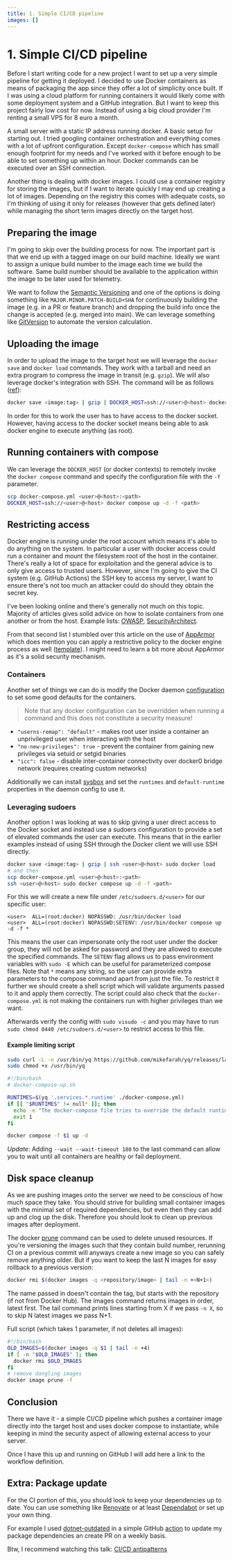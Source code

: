 ```yaml
---
title: 1. Simple CI/CD pipeline
images: []
---
```


# 1. Simple CI/CD pipeline

Before I start writing code for a new project I want to set up a very simple pipeline for getting it deployed.
I decided to use Docker containers as means of packaging the app since they offer a lot of simplicity once built.
If I was using a cloud platform for running containers it would likely come with some deployment system and a GitHub integration.
But I want to keep this project fairly low cost for now. Instead of using a big cloud provider I'm renting a small VPS for 8 euro a month.

A small server with a static IP address running docker.
A basic setup for starting out. I tried googling container orchestration and everything comes with a lot of upfront configuration.
Except `docker-compose` which has small enough footprint for my needs and I've worked with it before enough to be able to set something up within an hour.
Docker commands can be executed over an SSH connection.

Another thing is dealing with docker images.
I could use a container registry for storing the images, but if I want to iterate quickly I may end up creating a lot of images.
Depending on the registry this comes with adequate costs, so I'm thinking of using it only for releases (however that gets defined later) while managing the short term images directly on the target host.

## Preparing the image

I'm going to skip over the building process for now. The important part is that we end up with a tagged image on our build machine.
Ideally we want to assign a unique build number to the image each time we build the software.
Same build number should be available to the application within the image to be later used for telemetry.

We want to follow the [Semantic Versioning](//semver.org) and one of the options is doing something like `MAJOR.MINOR.PATCH-BUILD+SHA` for continuously building the image (e.g. in a PR or feature branch) and dropping the build info once the change is accepted (e.g. merged into main).
We can leverage something like [GitVersion](https://gitversion.net/) to automate the version calculation.

## Uploading the image

In order to upload the image to the target host we will leverage the `docker save` and `docker load` commands.
They work with a tarball and need an extra program to compress the image in transit (e.g. `gzip`).
We will also leverage docker's integration with SSH.
The command will be as follows ([ref](https://stackoverflow.com/a/62176367)):

```bash
docker save <image:tag> | gzip | DOCKER_HOST=ssh://<user>@<host> docker load
```

In order for this to work the user has to have access to the docker socket.
However, having access to the docker socket means being able to ask docker engine to execute anything (as root).

## Running containers with compose

We can leverage the `DOCKER_HOST` (or docker contexts) to remotely invoke the `docker compose` command and specify the configuration file with the `-f` parameter.

```bash
scp docker-compose.yml <user>@<host>:<path>
DOCKER_HOST=ssh://<user>@<host> docker compose up -d -f <path>
```

## Restricting access

Docker engine is running under the root account which means it's able to do anything on the system.
In particular a user with docker access could run a container and mount the filesystem root of the host in the container.
There's really a lot of space for exploitation and the general advice is to only give access to trusted users.
However, since I'm going to give the CI system (e.g. GitHub Actions) the SSH key to access my server, I want to ensure there's not too much an attacker could do should they obtain the secret key.

I've been looking online and there's generally not much on this topic.
Majority of articles gives solid advice on how to isolate containers from one another or from the host.
Example lists: [OWASP](https://github.com/OWASP/CheatSheetSeries/blob/master/cheatsheets/Docker_Security_Cheat_Sheet.md), [SecurityArchitect](https://medium.com/@SecurityArchitect/docker-security-settings-for-running-untrusted-trusted-containers-at-the-same-time-88c4ca012726).

From that second list I stumbled over this article on the use of [AppArmor](https://security.theodo.com/en/blog/security-docker-apparmor) which does mention you can apply a restrictive policy to the docker engine process as well ([template](https://github.com/moby/moby/blob/master/contrib/apparmor/template.go)).
I might need to learn a bit more about AppArmor as it's a solid security mechanism.

### Containers

Another set of things we can do is modify the Docker daemon [configuration](https://docs.docker.com/reference/cli/dockerd/#daemon-configuration-file) to set some good defaults for the containers.

> Note that any docker configuration can be overridden when running a command and this does not constitute a security measure!

* `"userns-remap": "default"` - makes root user inside a container an unprivileged user when interacting with the host
* `"no-new-privileges": true` - prevent the container from gaining new privileges via setuid or setgid binaries
* `"icc": false` - disable inter-container connectivity over docker0 bridge network (requires creating custom networks)

Additionally we can install [sysbox](https://github.com/nestybox/sysbox) and set the `runtimes` and `default-runtime` properties in the daemon config to use it.

### Leveraging sudoers

Another option I was looking at was to skip giving a user direct access to the Docker socket and instead use a sudoers configuration to provide a set of elevated commands the user can execute.
This means that in the earlier examples instead of using SSH through the Docker client we will use SSH directly.

```bash
docker save <image:tag> | gzip | ssh <user>@<host> sudo docker load
# and then
scp docker-compose.yml <user>@<host>:<path>
ssh <user>@<host> sudo docker compose up -d -f <path>
```

For this we will create a new file under `/etc/sudoers.d/<user>` for our specific user:

```
<user>  ALL=(root:docker) NOPASSWD: /usr/bin/docker load
<user>  ALL=(root:docker) NOPASSWD:SETENV: /usr/bin/docker compose up -d -f *
```

This means the user can impersonate only the root user under the docker group, they will not be asked for password and they are allowed to execute the specified commands.
The `SETENV` flag allows us to pass environment variables with `sudo -E` which can be useful for parameterized compose files.
Note that `*` means any string, so the user can provide extra parameters to the compose command apart from just the file.
To restrict it further we should create a shell script which will validate arguments passed to it and apply them correctly.
The script could also check that the `docker-compose.yml` is not making the containers run with higher privileges than we want.

Afterwards verify the config with `sudo visudo -c` and you may have to run `sudo chmod 0440 /etc/sudoers.d/<user>` to restrict access to this file.

#### Example limiting script

```bash
sudo curl -L -o /usr/bin/yq https://github.com/mikefarah/yq/releases/latest/download/yq_linux_amd64
sudo chmod +x /usr/bin/yq
```

```bash
#!/bin/bash
# docker-compose-up.sh

RUNTIMES=$(yq '.services.*.runtime' ./docker-compose.yml)
if [[ "$RUNTIMES" != null* ]]; then
  echo -e "The docker-compose file tries to override the default runtime\n$RUNTIMES" >&2
  exit 1
fi

docker compose -f $1 up -d
```

_Update_: Adding `--wait --wait-timeout 180` to the last command can allow you to wait until all containers are healthy or fail deployment.

## Disk space cleanup

As we are pushing images onto the server we need to be conscious of how much space they take.
You should strive for building small container images with the minimal set of required dependencies, but even then they can add up and clog up the disk.
Therefore you should look to clean up previous images after deployment.

The docker [prune](https://docs.docker.com/engine/manage-resources/pruning/) command can be used to delete unused resources.
If you're versioning the images such that they contain build number, rerunning CI on a previous commit will anyways create a new image so you can safely remove anything older.
But if you want to keep the last N images for easy rollback to a previous version:

```bash
docker rmi $(docker images -q <repository/image> | tail -n +<N+1>)
```

The name passed in doesn't contain the tag, but starts with the repository (if not from Docker Hub).
The images command returns images in order, latest first.
The tail command prints lines starting from X if we pass `-n X`, so to skip N latest images we pass N+1.

Full script (which takes 1 parameter, if not deletes all images):

```bash
#!/bin/bash
OLD_IMAGES=$(docker images -q $1 | tail -n +4)
if [ -n "$OLD_IMAGES" ]; then
  docker rmi $OLD_IMAGES
fi
# remove dangling images
docker image prune -f
```

## Conclusion

There we have it - a simple CI/CD pipeline which pushes a container image directly into the target host and uses docker compose to instantiate, while keeping in mind the security aspect of allowing external access to your server.

Once I have this up and running on GitHub I will add here a link to the workflow definition.

## Extra: Package update

For the CI portion of this, you should look to keep your dependencies up to date.
You can use something like [Renovate](https://github.com/renovatebot/renovate) or at least [Dependabot](https://github.com/dependabot) or set up your own thing.

For example I used [dotnet-outdated](https://github.com/dotnet-outdated/dotnet-outdated) in a simple GitHub [action](https://github.com/excos-platform/excos/blob/main/.github/workflows/dotnet-package-update.yaml) to update my package dependencies an create PR on a weekly basis.

Btw, I recommend watching this talk: [CI/CD antipatterns](https://www.youtube.com/watch?v=OonABHdHD2I)
